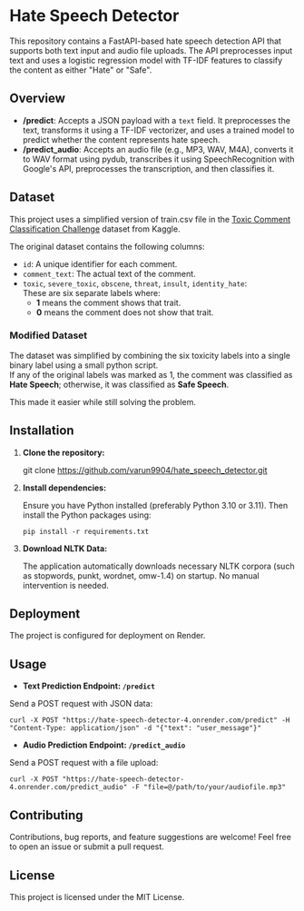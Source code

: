 # Hate Speech Detector

This repository contains a FastAPI-based hate speech detection API that supports both text input and audio file uploads. The API preprocesses input text and uses a logistic regression model with TF-IDF features to classify the content as either "Hate" or "Safe".

## Overview

- **/predict**: Accepts a JSON payload with a `text` field. It preprocesses the text, transforms it using a TF-IDF vectorizer, and uses a trained model to predict whether the content represents hate speech.
- **/predict_audio**: Accepts an audio file (e.g., MP3, WAV, M4A), converts it to WAV format using pydub, transcribes it using SpeechRecognition with Google's API, preprocesses the transcription, and then classifies it.

## Dataset

This project uses a simplified version of train.csv file in the [Toxic Comment Classification Challenge](https://www.kaggle.com/competitions/jigsaw-toxic-comment-classification-challenge/data) dataset from Kaggle.

The original dataset contains the following columns:
- `id`: A unique identifier for each comment.
- `comment_text`: The actual text of the comment.
- `toxic`, `severe_toxic`, `obscene`, `threat`, `insult`, `identity_hate`:  
  These are six separate labels where:
  - **1** means the comment shows that trait.
  - **0** means the comment does not show that trait.

### Modified Dataset

The dataset was simplified by combining the six toxicity labels into a single binary label using a small python script.  
If any of the original labels  was marked as 1, the comment was classified as **Hate Speech**; otherwise, it was classified as **Safe Speech**.

This made it easier while still solving the problem.


## Installation

1. **Clone the repository:**

    git clone https://github.com/varun9904/hate_speech_detector.git


2. **Install dependencies:**

    Ensure you have Python installed (preferably Python 3.10 or 3.11). Then install the Python packages using:
    ```
    pip install -r requirements.txt
    ```


3. **Download NLTK Data:**

    The application automatically downloads necessary NLTK corpora (such as stopwords, punkt, wordnet, omw-1.4) on startup. No manual intervention is needed.

## Deployment

The project is configured for deployment on Render.

## Usage

- **Text Prediction Endpoint: `/predict`**

Send a POST request with JSON data:
```
curl -X POST "https://hate-speech-detector-4.onrender.com/predict" -H "Content-Type: application/json" -d "{"text": "user_message"}"
```


- **Audio Prediction Endpoint: `/predict_audio`**

Send a POST request with a file upload:
```
curl -X POST "https://hate-speech-detector-4.onrender.com/predict_audio" -F "file=@/path/to/your/audiofile.mp3"
```


## Contributing

Contributions, bug reports, and feature suggestions are welcome! Feel free to open an issue or submit a pull request.

## License

This project is licensed under the MIT License.

















